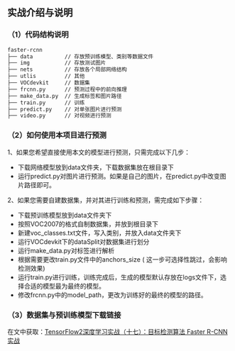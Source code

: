 ## 实战介绍与说明
### （1）代码结构说明
```bash
faster-rcnn
├── data          // 存放预训练模型、类别等数据文件
├── img           // 存放测试图片
├── nets          // 存放各个局部网络结构
├── utlis         // 其他
├── VOCdevkit     // 数据集
├── frcnn.py      // 预测过程中的前向推理
├── make_data.py  // 生成标签和图片路径
├── train.py      // 训练
├── predict.py    // 对单张图片进行预测
├── video.py      // 对视频进行预测
```
### （2）如何使用本项目进行预测
1、如果您希望直接使用本文的模型进行预测，只需完成以下几步：
- 下载网络模型放到data文件夹，下载数据集放在根目录下
- 运行predict.py对图片进行预测。如果是自己的图片，在predict.py中改变图片路径即可。

2、如果您需要自建数据集，并对其进行训练和预测，需完成如下步骤：
- 下载预训练模型放到data文件夹下
- 按照VOC2007的格式自制数据集，并放到根目录下
- 新建voc_classes.txt文件，写入类别，并放入data文件夹下
- 运行VOCdevkit下的dataSplit对数据集进行划分
- 运行make_data.py对标签进行解析
- 根据需要更改train.py文件中的anchors_size ( 这一步可选择性跳过，会影响检测效果)
- 运行train.py进行训练，训练完成后，生成的模型默认存放在logs文件下，选择合适的模型最为最终的模型。
- 修改frcnn.py中的model_path，更改为训练好的最终的模型的路径。

### （3）数据集与预训练模型下载链接
在文中获取：[TensorFlow2深度学习实战（十七）：目标检测算法 Faster R-CNN 实战](https://blog.csdn.net/wjinjie/article/details/124199514?spm=1001.2014.3001.5501)
